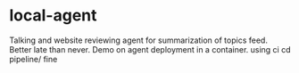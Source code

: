 # local-agent
Talking and website reviewing agent for summarization of topics feed.
Better late than never.
Demo on agent deployment in a container.
using ci cd pipeline/
fine 
